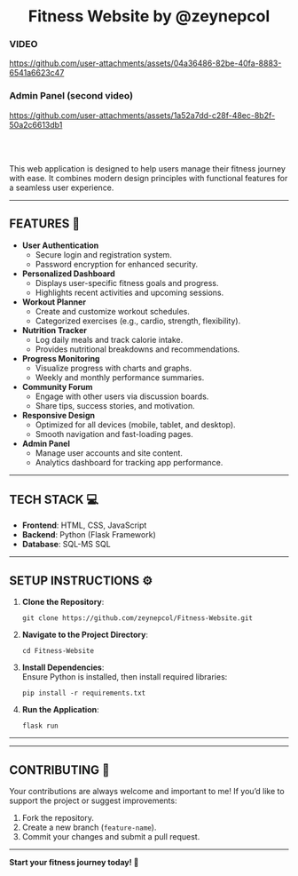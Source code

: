 <h1 align="center">Fitness Website by @zeynepcol</h1>


<h3 align="left">VIDEO</h3>



https://github.com/user-attachments/assets/04a36486-82be-40fa-8883-6541a6623c47



<h3 align="left">Admin Panel (second video)</h3>



https://github.com/user-attachments/assets/1a52a7dd-c28f-48ec-8b2f-50a2c6613db1

<br></br>

  <p>This web application is designed to help users manage their fitness journey with ease. It combines modern design principles with functional features for a seamless user experience.</p>

  <hr>

  <h2>FEATURES 🚀</h2>
  <ul>
    <li><strong>User Authentication</strong>
      <ul>
        <li>Secure login and registration system.</li>
        <li>Password encryption for enhanced security.</li>
      </ul>
    </li>
    <li><strong>Personalized Dashboard</strong>
      <ul>
        <li>Displays user-specific fitness goals and progress.</li>
        <li>Highlights recent activities and upcoming sessions.</li>
      </ul>
    </li>
    <li><strong>Workout Planner</strong>
      <ul>
        <li>Create and customize workout schedules.</li>
        <li>Categorized exercises (e.g., cardio, strength, flexibility).</li>
      </ul>
    </li>
    <li><strong>Nutrition Tracker</strong>
      <ul>
        <li>Log daily meals and track calorie intake.</li>
        <li>Provides nutritional breakdowns and recommendations.</li>
      </ul>
    </li>
    <li><strong>Progress Monitoring</strong>
      <ul>
        <li>Visualize progress with charts and graphs.</li>
        <li>Weekly and monthly performance summaries.</li>
      </ul>
    </li>
    <li><strong>Community Forum</strong>
      <ul>
        <li>Engage with other users via discussion boards.</li>
        <li>Share tips, success stories, and motivation.</li>
      </ul>
    </li>
    <li><strong>Responsive Design</strong>
      <ul>
        <li>Optimized for all devices (mobile, tablet, and desktop).</li>
        <li>Smooth navigation and fast-loading pages.</li>
      </ul>
    </li>
    <li><strong>Admin Panel</strong>
      <ul>
        <li>Manage user accounts and site content.</li>
        <li>Analytics dashboard for tracking app performance.</li>
      </ul>
    </li>
  </ul>

  <hr>

  <h2>TECH STACK 💻</h2>
  <ul>
    <li><strong>Frontend</strong>: HTML, CSS, JavaScript</li>
    <li><strong>Backend</strong>: Python (Flask Framework)</li>
    <li><strong>Database</strong>: SQL-MS SQL</li>
  </ul>

  <hr>

  <h2>SETUP INSTRUCTIONS ⚙️</h2>
  <ol>
    <li><strong>Clone the Repository</strong>:
      <pre><code>git clone https://github.com/zeynepcol/Fitness-Website.git</code></pre>
    </li>
    <li><strong>Navigate to the Project Directory</strong>:
      <pre><code>cd Fitness-Website</code></pre>
    </li>
    <li><strong>Install Dependencies</strong>:<br>
      Ensure Python is installed, then install required libraries:
      <pre><code>pip install -r requirements.txt</code></pre>
    </li>
    <li><strong>Run the Application</strong>:
      <pre><code>flask run</code></pre>
    </li>
  </ol>

  <hr>

  <hr>

  <h2>CONTRIBUTING 🤝</h2>
<p>Your contributions are always welcome and important to me! If you’d like to support the project or suggest improvements:</p>
  <ol>
    <li>Fork the repository.</li>
    <li>Create a new branch (<code>feature-name</code>).</li>
    <li>Commit your changes and submit a pull request.</li>
  </ol>

  <hr>


  <p><strong>Start your fitness journey today! 💪</strong></p>
</body>
</html>
